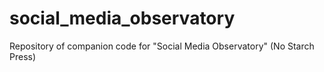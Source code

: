 # social_media_observatory
Repository of companion code for "Social Media Observatory" (No Starch Press)
